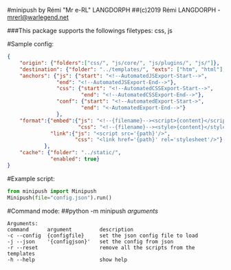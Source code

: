 #minipush by Rémi "Mr e-RL" LANGDORPH
##(c)2019 Rémi LANGDORPH - mrerl@warlegend.net

###This package supports the followings filetypes: css, js

#Sample config:
```json
{
    "origin": {"folders":["css/", "js/core/", "js/plugins/", "js/"]},
    "destination": {"folder": "../templates/", "exts": ["htm", "html"], "type": "embed", "basefolderlink": "/static/"},
    "anchors": {"js": {"start": "<!--AutomatedJSExport-Start-->",
                "end": "<!--AutomatedJSExport-End-->"},
                "css": {"start": "<!--AutomatedCSSExport-Start-->",
                        "end": "<!--AutomatedCSSExport-End-->"},
                "conf": {"start": "<!--AutomatedExport-Start->",
                        "end": "<-AutomatedExport-End-->"}
                },
    "format":{"embed":{"js": "<!--{filename}--><script>{content}</script>",
                       "css": "<!--{filename}--><style>{content}</style>"},
              "link":{"js": "<script src='{path}'/>",
                      "css": "<link href='{path}' rel='stylesheet'/>"}
            },
    "cache": {"folder": "../static/",
              "enabled": true}
}
```
#Example script:
```python
from minipush import Minipush
Minipush(file="config.json").run()
```

#Command mode:
##python -m minipush *arguments*
```
Arguments:
command      argument         description
-c --config  {configfile}     set the json config file to load
-j --json    '{configjson}'   set the config from json
-r --reset                    remove all the scripts from the templates
-h --help                     show help
```
